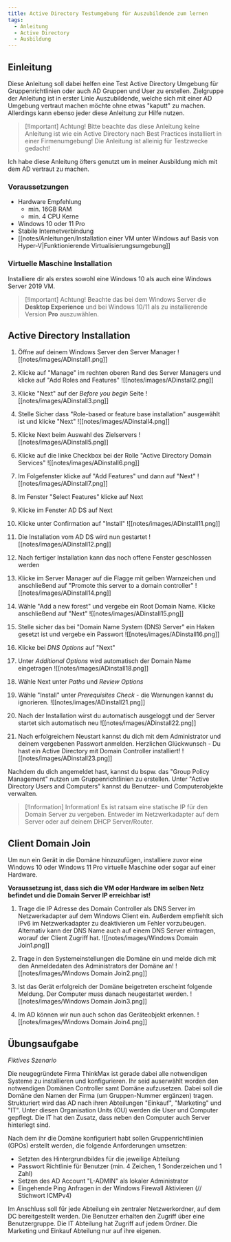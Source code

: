 ```yaml
---
title: Active Directory Testumgebung für Auszubildende zum lernen
tags:
  - Anleitung
  - Active Directory
  - Ausbildung
---
```

## Einleitung
Diese Anleitung soll dabei helfen eine Test Active Directory Umgebung für Gruppenrichtlinien oder auch AD Gruppen und User zu erstellen. 
Zielgruppe der Anleitung ist in erster Linie Auszubildende, welche sich mit einer AD Umgebung vertraut machen möchte ohne etwas "kaputt" zu machen. Allerdings kann ebenso jeder diese Anleitung zur Hilfe nutzen.
> [!Important] Achtung!
> Bitte beachte das diese Anleitung keine Anleitung ist wie ein Active Directory nach Best Practices installiert in einer Firmenumgebung! Die Anleitung ist alleinig für Testzwecke gedacht!

Ich habe diese Anleitung öfters genutzt um in meiner Ausbildung mich mit dem AD vertraut zu machen. 

### Voraussetzungen
- Hardware Empfehlung
	- min. 16GB RAM
	- min. 4 CPU Kerne
- Windows 10 oder 11 Pro
- Stabile Internetverbindung
- [[notes/Anleitungen/Installation einer VM unter Windows auf Basis von Hyper-V|Funktionierende Virtualisierungsumgebung]] 

### Virtuelle Maschine Installation
Installiere dir als erstes sowohl eine Windows 10 als auch eine Windows Server 2019 VM.
> [!Important] Achtung!
> Beachte das bei dem Windows Server die **Desktop Experience** und bei Windows 10/11 als zu installierende Version **Pro** auszuwählen.

## Active Directory Installation
1. Öffne auf deinem Windows Server den Server Manager
	![[notes/images/ADinstall1.png]]

2. Klicke auf "Manage" im rechten oberen Rand des Server Managers und klicke auf "Add Roles and Features"
	![[notes/images/ADinstall2.png]]

3. Klicke "Next" auf der *Before you begin* Seite
	![[notes/images/ADinstall3.png]]

4. Stelle Sicher dass "Role-based or feature base installation" ausgewählt ist und klicke "Next"
	![[notes/images/ADinstall4.png]]

5. Klicke Next beim Auswahl des Zielservers
	![[notes/images/ADinstall5.png]]

6. Klicke auf die linke Checkbox bei der Rolle "Active Directory Domain Services"
	![[notes/images/ADinstall6.png]]

7. Im Folgefenster klicke auf "Add Features" und dann auf "Next"
	![[notes/images/ADinstall7.png]]

8. Im Fenster "Select Features" klicke auf Next
9. Klicke im Fenster AD DS auf Next
10. Klicke unter Confirmation auf "Install"
	![[notes/images/ADinstall11.png]]

11. Die Installation vom AD DS wird nun gestartet
	![[notes/images/ADinstall12.png]]

12. Nach fertiger Installation kann das noch offene Fenster geschlossen werden
13. Klicke im Server Manager auf die Flagge mit gelben Warnzeichen und anschließend auf "Promote this server to a domain controller"
	![[notes/images/ADinstall14.png]]

14. Wähle "Add a new forest" und vergebe ein Root Domain Name. Klicke anschließend auf "Next"
	![[notes/images/ADinstall15.png]]

15.  Stelle sicher das bei "Domain Name System (DNS) Server" ein Haken gesetzt ist und vergebe ein Passwort
	![[notes/images/ADinstall16.png]]

16. Klicke bei *DNS Options* auf "Next"
17. Unter *Additional Options* wird automatisch der Domain Name eingetragen
	![[notes/images/ADinstall18.png]]

18. Wähle Next unter *Paths* und *Review Options*
19. Wähle "Install" unter *Prerequisites Check* - die Warnungen kannst du ignorieren.
	![[notes/images/ADinstall21.png]]

20. Nach der Installation wirst du automatisch ausgeloggt und der Server startet sich automatisch neu
	![[notes/images/ADinstall22.png]]

21. Nach erfolgreichem Neustart kannst du dich mit dem Administrator und deinem vergebenen Passwort anmelden. Herzlichen Glückwunsch - Du hast ein Active Directory mit Domain Controller installiert!
	![[notes/images/ADinstall23.png]]

Nachdem du dich angemeldet hast, kannst du bspw. das "Group Policy Management" nutzen um Gruppenrichtlinien zu erstellen. Unter "Active Directory Users and Computers" kannst du Benutzer- und Computerobjekte verwalten. 

> [!Information] Information!
> Es ist ratsam eine statische IP für den Domain Server zu vergeben. Entweder im Netzwerkadapter auf dem Server oder auf deinem DHCP Server/Router.

## Client Domain Join
Um nun ein Gerät in die Domäne hinzuzufügen, installiere zuvor eine Windows 10 oder Windows 11 Pro virtuelle Maschine oder sogar auf einer Hardware.

**Voraussetzung ist, dass sich die VM oder Hardware im selben Netz befindet und die Domain Server IP erreichbar ist!**  


1. Trage die IP Adresse des Domain Controller als DNS Server im Netzwerkadapter auf dem Windows Client ein. Außerdem empfiehlt sich IPv6 im Netzwerkadapter zu deaktivieren um Fehler vorzubeugen.
   Alternativ kann der DNS Name auch auf einem DNS Server eintragen, worauf der Client Zugriff hat.
	![[notes/images/Windows Domain Join1.png]]

2. Trage in den Systemeinstellungen die Domäne ein und melde dich mit den Anmeldedaten des Administrators der Domäne an!
	![[notes/images/Windows Domain Join2.png]]

3. Ist das Gerät erfolgreich der Domäne beigetreten erscheint folgende Meldung. Der Computer muss danach neugestartet werden.
	![[notes/images/Windows Domain Join3.png]]

4. Im AD können wir nun auch schon das Geräteobjekt erkennen.
	![[notes/images/Windows Domain Join4.png]]


## Übungsaufgabe
*Fiktives Szenario*

Die neugegründete Firma ThinkMax ist gerade dabei alle notwendigen Systeme zu installieren und konfigurieren.
Ihr seid auserwählt worden den notwendigen Domänen Controller samt Domäne aufzusetzen. Dabei soll die Domäne den Namen der Firma (um Gruppen-Nummer ergänzen) tragen.
Strukturiert wird das AD nach ihren Abteilungen "Einkauf", "Marketing" und "IT".
Unter diesen Organisation Units (OU) werden die User und Computer gepflegt. Die IT hat den Zusatz, dass neben den Computer auch Server hinterlegt sind.

Nach dem ihr die Domäne konfiguriert habt sollen Gruppenrichtlinien (GPOs) erstellt werden, die folgende Anforderungen umsetzen:
- Setzten des Hintergrundbildes für die jeweilige Abteilung
- Passwort Richtlinie für Benutzer (min. 4 Zeichen, 1 Sonderzeichen und 1 Zahl)
- Setzen des AD Account "L-ADMIN" als lokaler Administrator
- Eingehende Ping Anfragen in der Windows Firewall Aktivieren (// Stichwort ICMPv4)

Im Anschluss soll für jede Abteilung ein zentraler Netzwerkordner, auf dem DC bereitgestellt werden. Die Benutzer erhalten den Zugriff über eine Benutzergruppe. Die IT Abteilung hat Zugriff auf jedem Ordner. Die Marketing und Einkauf Abteilung nur auf ihre eigenen.
